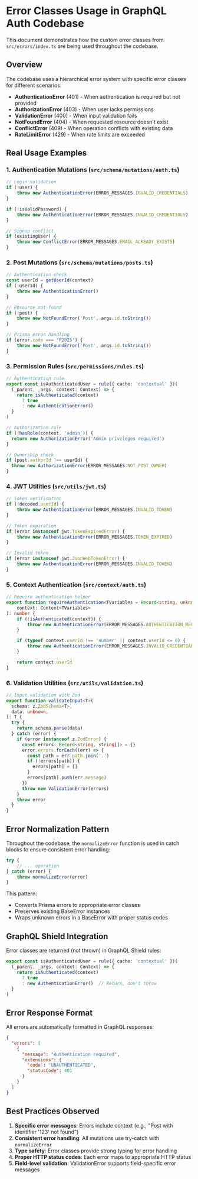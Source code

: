 # Error Classes Usage in GraphQL Auth Codebase

This document demonstrates how the custom error classes from `src/errors/index.ts` are being used throughout the codebase.

## Overview

The codebase uses a hierarchical error system with specific error classes for different scenarios:

- **AuthenticationError** (401) - When authentication is required but not provided
- **AuthorizationError** (403) - When user lacks permissions
- **ValidationError** (400) - When input validation fails
- **NotFoundError** (404) - When requested resource doesn't exist
- **ConflictError** (409) - When operation conflicts with existing data
- **RateLimitError** (429) - When rate limits are exceeded

## Real Usage Examples

### 1. Authentication Mutations (`src/schema/mutations/auth.ts`)

```typescript
// Login validation
if (!user) {
    throw new AuthenticationError(ERROR_MESSAGES.INVALID_CREDENTIALS)
}

if (!isValidPassword) {
    throw new AuthenticationError(ERROR_MESSAGES.INVALID_CREDENTIALS)
}

// Signup conflict
if (existingUser) {
    throw new ConflictError(ERROR_MESSAGES.EMAIL_ALREADY_EXISTS)
}
```

### 2. Post Mutations (`src/schema/mutations/posts.ts`)

```typescript
// Authentication check
const userId = getUserId(context)
if (!userId) {
    throw new AuthenticationError()
}

// Resource not found
if (!post) {
    throw new NotFoundError('Post', args.id.toString())
}

// Prisma error handling
if (error.code === 'P2025') {
    throw new NotFoundError('Post', args.id.toString())
}
```

### 3. Permission Rules (`src/permissions/rules.ts`)

```typescript
// Authentication rule
export const isAuthenticatedUser = rule({ cache: 'contextual' })(
  (_parent, _args, context: Context) => {
    return isAuthenticated(context)
      ? true
      : new AuthenticationError()
  }
)

// Authorization rule
if (!hasRole(context, 'admin')) {
  return new AuthorizationError('Admin privileges required')
}

// Ownership check
if (post.authorId !== userId) {
  throw new AuthorizationError(ERROR_MESSAGES.NOT_POST_OWNER)
}
```

### 4. JWT Utilities (`src/utils/jwt.ts`)

```typescript
// Token verification
if (!decoded.userId) {
    throw new AuthenticationError(ERROR_MESSAGES.INVALID_TOKEN)
}

// Token expiration
if (error instanceof jwt.TokenExpiredError) {
    throw new AuthenticationError(ERROR_MESSAGES.TOKEN_EXPIRED)
}

// Invalid token
if (error instanceof jwt.JsonWebTokenError) {
    throw new AuthenticationError(ERROR_MESSAGES.INVALID_TOKEN)
}
```

### 5. Context Authentication (`src/context/auth.ts`)

```typescript
// Require authentication helper
export function requireAuthentication<TVariables = Record<string, unknown>>(
    context: Context<TVariables>
): number {
    if (!isAuthenticated(context)) {
        throw new AuthenticationError(ERROR_MESSAGES.AUTHENTICATION_REQUIRED)
    }

    if (typeof context.userId !== 'number' || context.userId <= 0) {
        throw new AuthenticationError(ERROR_MESSAGES.INVALID_CREDENTIALS)
    }

    return context.userId
}
```

### 6. Validation Utilities (`src/utils/validation.ts`)

```typescript
// Input validation with Zod
export function validateInput<T>(
  schema: z.ZodSchema<T>,
  data: unknown,
): T {
  try {
    return schema.parse(data)
  } catch (error) {
    if (error instanceof z.ZodError) {
      const errors: Record<string, string[]> = {}
      error.errors.forEach((err) => {
        const path = err.path.join('.')
        if (!errors[path]) {
          errors[path] = []
        }
        errors[path].push(err.message)
      })
      throw new ValidationError(errors)
    }
    throw error
  }
}
```

## Error Normalization Pattern

Throughout the codebase, the `normalizeError` function is used in catch blocks to ensure consistent error handling:

```typescript
try {
    // ... operation
} catch (error) {
    throw normalizeError(error)
}
```

This pattern:
- Converts Prisma errors to appropriate error classes
- Preserves existing BaseError instances
- Wraps unknown errors in a BaseError with proper status codes

## GraphQL Shield Integration

Error classes are returned (not thrown) in GraphQL Shield rules:

```typescript
export const isAuthenticatedUser = rule({ cache: 'contextual' })(
  (_parent, _args, context: Context) => {
    return isAuthenticated(context)
      ? true
      : new AuthenticationError()  // Return, don't throw
  }
)
```

## Error Response Format

All errors are automatically formatted in GraphQL responses:

```json
{
  "errors": [
    {
      "message": "Authentication required",
      "extensions": {
        "code": "UNAUTHENTICATED",
        "statusCode": 401
      }
    }
  ]
}
```

## Best Practices Observed

1. **Specific error messages**: Errors include context (e.g., "Post with identifier '123' not found")
2. **Consistent error handling**: All mutations use try-catch with `normalizeError`
3. **Type safety**: Error classes provide strong typing for error handling
4. **Proper HTTP status codes**: Each error maps to appropriate HTTP status
5. **Field-level validation**: ValidationError supports field-specific error messages